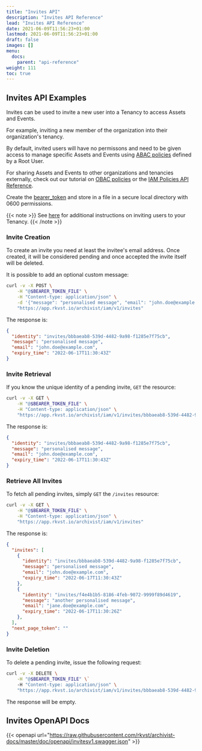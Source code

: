 ```yaml
---
title: "Invites API"
description: "Invites API Reference"
lead: "Invites API Reference"
date: 2021-06-09T11:56:23+01:00
lastmod: 2021-06-09T11:56:23+01:00
draft: false
images: []
menu:
  docs:
    parent: "api-reference"
weight: 111
toc: true
---
```

## Invites API Examples

Invites can be used to invite a new user into a Tenancy to access Assets and Events.

For example, inviting a new member of the organization into their organization's tenancy.

By default, invited users will have no permissons and need to be given access to manage specific Assets and Events using [ABAC policies](../../rkvst-basics/managing-access-to-an-asset-with-abac/index.md) defined by a Root User.

For sharing Assets and Events to other organizations and tenancies externally, check out our tutorial on [OBAC policies](../../rkvst-basics/sharing-assets-with-obac/index.md) or the [IAM Policies API Reference](../iam-policies-api/index.md).

Create the [bearer_token](../../setup-and-administration/getting-access-tokens-using-app-registrations) and store in a file in a secure local directory with 0600 permissions.

{{< note >}}
See [here](http://docs.rkvst.com/docs/overview/identity-and-access-management/#how-do-i-add-users-to-my-organization) for additional instructions on inviting users to your Tenancy.
{{< /note >}}

### Invite Creation

To create an invite you need at least the invitee's email address. Once created, it will be considered pending and once accepted the invite itself will be deleted.

It is possible to add an optional custom message:

```bash
curl -v -X POST \
    -H "@$BEARER_TOKEN_FILE" \
    -H "Content-type: application/json" \
    -d '{"message": "personalised message", "email": "john.doe@example.com"}' \
    "https://app.rkvst.io/archivist/iam/v1/invites"
```

The response is:

```json
{
  "identity": "invites/bbbaeab8-539d-4482-9a98-f1285e7f75cb",
  "message": "personalised message",
  "email": "john.doe@example.com",
  "expiry_time": "2022-06-17T11:30:43Z"
}
```

### Invite Retrieval

If you know the unique identity of a pending invite, `GET` the resource:

```bash
curl -v -X GET \
    -H "@$BEARER_TOKEN_FILE" \
    -H "Content-type: application/json" \
    "https://app.rkvst.io/archivist/iam/v1/invites/bbbaeab8-539d-4482-9a98-f1285e7f75cb"
```

The response is:

```json
{
  "identity": "invites/bbbaeab8-539d-4482-9a98-f1285e7f75cb",
  "message": "personalised message",
  "email": "john.doe@example.com",
  "expiry_time": "2022-06-17T11:30:43Z"
}
```

### Retrieve All Invites

To fetch all pending invites, simply `GET` the `/invites` resource:

```bash
curl -v -X GET \
    -H "@$BEARER_TOKEN_FILE" \
    -H "Content-type: application/json" \
    "https://app.rkvst.io/archivist/iam/v1/invites"
```

The response is:

```json
{
  "invites": [
    {
      "identity": "invites/bbbaeab8-539d-4482-9a98-f1285e7f75cb",
      "message": "personalised message",
      "email": "john.doe@example.com",
      "expiry_time": "2022-06-17T11:30:43Z"
    },
    {
      "identity": "invites/f4e4b1b5-8186-4feb-9072-9999f89d4619",
      "message": "another personalised message",
      "email": "jane.doe@example.com",
      "expiry_time": "2022-06-17T11:30:26Z"
    },
  ],
  "next_page_token": ""
}
```

### Invite Deletion

To delete a pending invite, issue the following request:

```bash
curl -v -X DELETE \
    -H "@$BEARER_TOKEN_FILE" \`
    -H "Content-type: application/json" \
    "https://app.rkvst.io/archivist/iam/v1/invites/bbbaeab8-539d-4482-9a98-f1285e7f75cb"
```

The response will be empty.


## Invites OpenAPI Docs

{{< openapi url="https://raw.githubusercontent.com/rkvst/archivist-docs/master/doc/openapi/invitesv1.swagger.json" >}}